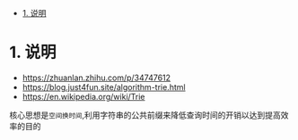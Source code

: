 <!-- TOC -->

- [1. 说明](#1-说明)

<!-- /TOC -->


<a id="markdown-1-说明" name="1-说明"></a>
# 1. 说明

* https://zhuanlan.zhihu.com/p/34747612
* https://blog.just4fun.site/algorithm-trie.html
* https://en.wikipedia.org/wiki/Trie

核心思想是`空间换时间`,利用字符串的公共前缀来降低查询时间的开销以达到提高效率的目的

